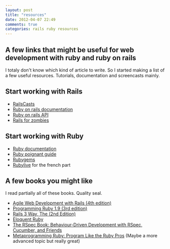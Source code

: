 ```yaml
---
layout: post
title: "resources"
date: 2012-04-07 22:49
comments: true
categories: rails ruby resources
---
```


## A few links that might be useful for web development with ruby and ruby on rails
I totaly don't know which kind of article to write. So I started making a list of a few useful resources. Tutorials, documentation and screencasts mainly.

## Start working with Rails
* [RailsCasts](http://railscasts.com/)
* [Ruby on rails documentation](http://rubyonrails.org/documentation)
* [Ruby on rails API](http://api.rubyonrails.org/)
* [Rails for zombies](railsforzombies.com)

## Start working with Ruby
* [Ruby documentation](http://ruby-doc.org/)
* [Ruby poignant guide](http://mislav.uniqpath.com/poignant-guide/)
* [Rubygems](http://rubygems.org/)
* [Rubylive](http://rubylive.fr) for the french part

## A few books you might like
I read partially all of these books. Quality seal.

* [Agile Web Development with Rails (4th edition)](http://pragprog.com/book/rails4/agile-web-development-with-rails)
* [Programming Ruby 1.9 (3rd edition)](http://pragprog.com/book/ruby3/programming-ruby-1-9)
* [Rails 3 Way, The (2nd Edition)](http://www.amazon.com/Rails-Way-Addison-Wesley-Professional-Ruby/dp/0321601661)
* [Eloquent Ruby](http://www.amazon.com/Eloquent-Ruby-Addison-Wesley-Professional/dp/0321584104/)
* [The RSpec Book: Behaviour-Driven Development with RSpec, Cucumber, and Friends](http://pragprog.com/book/achbd/the-rspec-book)
* [Metaprogramming Ruby: Program Like the Ruby Pros](http://pragprog.com/book/ppmetr/metaprogramming-ruby) (Maybe a more advanced topic but really great)
